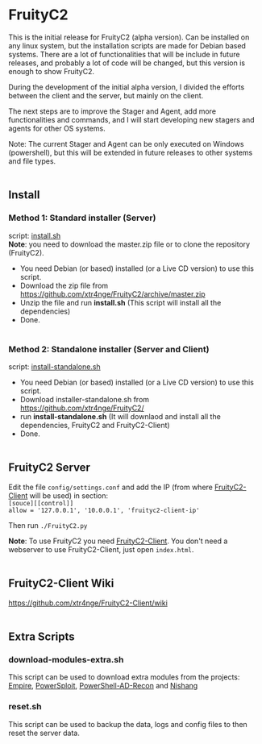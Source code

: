 # FruityC2

This is the initial release for FruityC2 (alpha version). Can be installed on any linux system, but the installation scripts are made for Debian based systems. There are a lot of functionalities that will be include in future releases, and probably a lot of code will be changed, but this version is enough to show FruityC2.

During the development of the initial alpha version, I divided the efforts between the client and the server, but mainly on the client. 

The next steps are to improve the Stager and Agent, add more functionalities and commands, and I will start developing new stagers and agents for other OS systems.

Note: The current Stager and Agent can be only executed on Windows (powershell), but this will be extended in future releases to other systems and file types.
<br><br>

## Install

### Method 1: Standard installer (Server)

script: [install.sh](https://github.com/xtr4nge/FruityC2/blob/master/install.sh)
<br>**Note**: you need to download the master.zip file or to clone the repository (FruityC2).

- You need Debian (or based) installed (or a Live CD version) to use this script.
- Download the zip file from https://github.com/xtr4nge/FruityC2/archive/master.zip
- Unzip the file and run **install.sh** (This script will install all the dependencies)
- Done.
<br><br>

### Method 2: Standalone installer (Server and Client)

script: [install-standalone.sh](https://github.com/xtr4nge/FruityC2/blob/master/install-standalone.sh)

- You need Debian (or based) installed (or a Live CD version) to use this script.
- Download installer-standalone.sh from https://github.com/xtr4nge/FruityC2/
- run **install-standalone.sh** (It will downlaod and install all the dependencies, FruityC2 and FruityC2-Client)
- Done.
<br><br>

## FruityC2 Server

Edit the file `config/settings.conf` and add the IP (from where [FruityC2-Client](https://github.com/xtr4nge/FruityC2-Client) will be used) in section:
<br>
`[souce][[control]]`
<br>
`allow = '127.0.0.1', '10.0.0.1', 'fruityc2-client-ip'`

Then run `./FruityC2.py`

**Note**: To use FruityC2 you need [FruityC2-Client](https://github.com/xtr4nge/FruityC2-Client). You don't need a webserver to use FruityC2-Client, just open `index.html`.
<br><br>

## FruityC2-Client Wiki
https://github.com/xtr4nge/FruityC2-Client/wiki
<br><br>

## Extra Scripts

### download-modules-extra.sh
This script can be used to download extra modules from the projects: [Empire](https://github.com/adaptivethreat/Empire), [PowerSploit](https://github.com/PowerShellMafia/PowerSploit), [PowerShell-AD-Recon](https://github.com/PyroTek3/PowerShell-AD-Recon) and [Nishang](https://github.com/samratashok/nishang)

### reset.sh
This script can be used to backup the data, logs and config files to then reset the server data.
